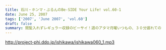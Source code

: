 ```yaml
---
title: 石川・ホンマ・ぶるんのBe-SIDE Your Life! vol.60-1
date: June 25, 2007
tags: ['2007', 'June 2007', 'vol.60']
draft: false
summary: 間髪入れずレギュラー収録のビーサイ！週のアタマ月曜いつもの、３０分遅れての収録となりました！一週間足らずのイベント参加の中間報告も盛り込んだ一本目です。NAMAE
---
```


http://project-phi.ddo.jp/ishikawa/ishikawa060_1.mp3

